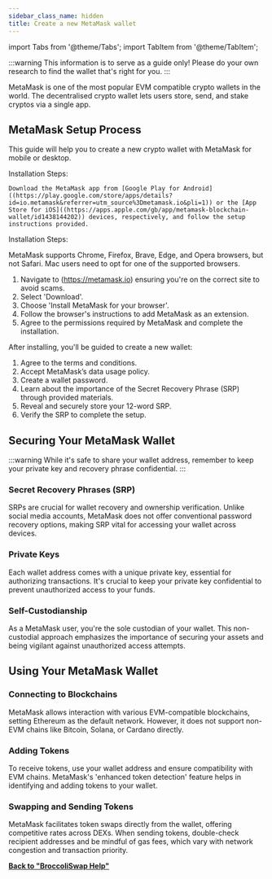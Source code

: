 ```yaml
---
sidebar_class_name: hidden
title: Create a new MetaMask wallet
---
```


import Tabs from '@theme/Tabs';
import TabItem from '@theme/TabItem';

:::warning
This information is to serve as a guide only! Please do your own research to find the wallet that's right for you.
:::


MetaMask is one of the most popular EVM compatible crypto wallets in the world. The decentralised crypto wallet lets users store, send, and stake cryptos via a single app.

## MetaMask Setup Process

This guide will help you to create a new crypto wallet with MetaMask for mobile or desktop.


<Tabs>
  <TabItem value="mobile" label="Mobile" default>
  Installation Steps:

    Download the MetaMask app from [Google Play for Android]((https://play.google.com/store/apps/details?id=io.metamask&referrer=utm_source%3Dmetamask.io&pli=1)) or the [App Store for iOS]((https://apps.apple.com/gb/app/metamask-blockchain-wallet/id1438144202)) devices, respectively, and follow the setup instructions provided.
  </TabItem>
  <TabItem value="desktop" label="Desktop">
Installation Steps:

MetaMask supports Chrome, Firefox, Brave, Edge, and Opera browsers, but not Safari. Mac users need to opt for one of the supported browsers.

1. Navigate to (https://metamask.io) ensuring you're on the correct site to avoid scams.
2. Select 'Download'.
3. Choose 'Install MetaMask for your browser'.
4. Follow the browser's instructions to add MetaMask as an extension.
5. Agree to the permissions required by MetaMask and complete the installation.

  </TabItem>
</Tabs>

After installing, you'll be guided to create a new wallet:

1. Agree to the terms and conditions.
2. Accept MetaMask’s data usage policy.
3. Create a wallet password.
4. Learn about the importance of the Secret Recovery Phrase (SRP) through provided materials.
5. Reveal and securely store your 12-word SRP.
6. Verify the SRP to complete the setup.

## Securing Your MetaMask Wallet

:::warning
While it's safe to share your wallet address, remember to keep your private key and recovery phrase confidential.
:::

### Secret Recovery Phrases (SRP)

SRPs are crucial for wallet recovery and ownership verification. Unlike social media accounts, MetaMask does not offer conventional password recovery options, making SRP vital for accessing your wallet across devices.

### Private Keys

Each wallet address comes with a unique private key, essential for authorizing transactions. It's crucial to keep your private key confidential to prevent unauthorized access to your funds.

### Self-Custodianship

As a MetaMask user, you're the sole custodian of your wallet. This non-custodial approach emphasizes the importance of securing your assets and being vigilant against unauthorized access attempts.

## Using Your MetaMask Wallet

### Connecting to Blockchains

MetaMask allows interaction with various EVM-compatible blockchains, setting Ethereum as the default network. However, it does not support non-EVM chains like Bitcoin, Solana, or Cardano directly.

### Adding Tokens

To receive tokens, use your wallet address and ensure compatibility with EVM chains. MetaMask's 'enhanced token detection' feature helps in identifying and adding tokens to your wallet.

### Swapping and Sending Tokens

MetaMask facilitates token swaps directly from the wallet, offering competitive rates across DEXs. When sending tokens, double-check recipient addresses and be mindful of gas fees, which vary with network congestion and transaction priority.

**[Back to "BroccoliSwap Help"](/docs/090-Help-Centre/020-Broccoliswap/001-Index.md)**
